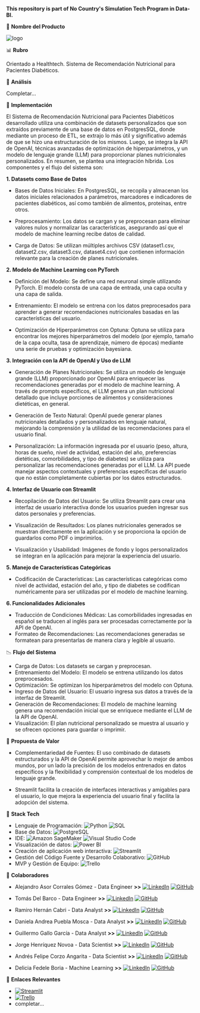 **This repository is part of No Country's Simulation Tech Program in Data-BI.**

💎 **Nombre del Producto**

![logo](https://github.com/No-Country-simulation/s16-19-ft-data-bi/blob/bf4bb2563273080a8798ecab892a77b0c960606b/DH.png)

📊 **Rubro**

Orientado a Healthtech. Sistema de Recomendación Nutricional para Pacientes Diabéticos.

🍏 **Análisis**

Completar...

🍏 **Implementación**

El Sistema de Recomendación Nutricional para Pacientes Diabéticos desarrollado utiliza una combinación de datasets personalizados que son extraídos previamente de una base de datos en PostgresSQL, donde mediante un proceso de ETL, se extrajo lo más útil y significativo además de que se hizo una estructuración de los mismos.
Luego, se integra la API de OpenAI, técnicas avanzadas de optimización de hiperparámetros, y un modelo de lenguaje grande (LLM) para proporcionar planes nutricionales personalizados. En resumen, se plantea una integración híbrida. 
Los componentes y el flujo del sistema son:

**1. Datasets como Base de Datos**

- Bases de Datos Iniciales: En PostgresSQL, se recopila y almacenan los datos iniciales relacionados a parámetros, marcadores e indicadores de pacientes diabéticos, así como también de alimentos, proteínas, entre otros.
  
- Preprocesamiento: Los datos se cargan y se preprocesan para eliminar valores nulos y normalizar las características, asegurando así que el modelo de machine learning recibe datos de calidad.
  
- Carga de Datos: Se utilizan múltiples archivos CSV (dataset1.csv, dataset2.csv, dataset3.csv, dataset4.csv) que contienen información relevante para la creación de planes nutricionales.

**2. Modelo de Machine Learning con PyTorch**

- Definición del Modelo: Se define una red neuronal simple utilizando PyTorch. El modelo consta de una capa de entrada, una capa oculta y una capa de salida.
  
- Entrenamiento: El modelo se entrena con los datos preprocesados para aprender a generar recomendaciones nutricionales basadas en las características del usuario.
  
- Optimización de Hiperparámetros con Optuna: Optuna se utiliza para encontrar los mejores hiperparámetros del modelo (por ejemplo, tamaño de la capa oculta, tasa de aprendizaje, número de épocas) mediante una serie de pruebas y optimización bayesiana.

**3. Integración con la API de OpenAI y Uso de LLM**

- Generación de Planes Nutricionales: Se utiliza un modelo de lenguaje grande (LLM) proporcionado por OpenAI para enriquecer las recomendaciones generadas por el modelo de machine learning. A través de prompts específicos, el LLM genera un plan nutricional detallado que incluye porciones de alimentos y consideraciones dietéticas, en general.
  
- Generación de Texto Natural: OpenAI puede generar planes nutricionales detallados y personalizados en lenguaje natural, mejorando la comprensión y la utilidad de las recomendaciones para el usuario final.
  
- Personalización: La información ingresada por el usuario (peso, altura, horas de sueño, nivel de actividad, estación del año, preferencias dietéticas, comorbilidades, y tipo de diabetes) se utiliza para personalizar las recomendaciones generadas por el LLM. La API puede manejar aspectos contextuales y preferencias específicas del usuario que no están completamente cubiertas por los datos estructurados.
  
**4. Interfaz de Usuario con Streamlit**

- Recopilación de Datos del Usuario: Se utiliza Streamlit para crear una interfaz de usuario interactiva donde los usuarios pueden ingresar sus datos personales y preferencias.
  
- Visualización de Resultados: Los planes nutricionales generados se muestran directamente en la aplicación y se proporciona la opción de guardarlos como PDF o imprimirlos.
  
- Visualización y Usabilidad: Imágenes de fondo y logos personalizados se integran en la aplicación para mejorar la experiencia del usuario.

**5. Manejo de Características Categóricas**

- Codificación de Características: Las características categóricas como nivel de actividad, estación del año, y tipo de diabetes se codifican numéricamente para ser utilizadas por el modelo de machine learning.

**6. Funcionalidades Adicionales**

- Traducción de Condiciones Médicas: Las comorbilidades ingresadas en español se traducen al inglés para ser procesadas correctamente por la API de OpenAI.
- Formateo de Recomendaciones: Las recomendaciones generadas se formatean para presentarlas de manera clara y legible al usuario.

📉 **Flujo del Sistema**

- Carga de Datos: Los datasets se cargan y preprocesan.
- Entrenamiento del Modelo: El modelo se entrena utilizando los datos preprocesados.
- Optimización: Se optimizan los hiperparámetros del modelo con Optuna.
- Ingreso de Datos del Usuario: El usuario ingresa sus datos a través de la interfaz de Streamlit.
- Generación de Recomendaciones: El modelo de machine learning genera una recomendación inicial que se enriquece mediante el LLM de la API de OpenAI.
- Visualización: El plan nutricional personalizado se muestra al usuario y se ofrecen opciones para guardar o imprimir.

🦾 **Propuesta de Valor**

- Complementariedad de Fuentes: El uso combinado de datasets estructurados y la API de OpenAI permite aprovechar lo mejor de ambos mundos, por un lado la precisión de los modelos entrenados en datos específicos y la flexibilidad y comprensión contextual de los modelos de lenguaje grande.

- Streamlit facilita la creación de interfaces interactivas y amigables para el usuario, lo que mejora la experiencia del usuario final y facilita la adopción del sistema.

🤖 **Stack Tech**

- Lenguaje de Programación: ![Python](https://img.shields.io/badge/Python-3776AB?logo=python&logoColor=white) ![SQL](https://img.shields.io/badge/SQL-4479A1?logo=sql&logoColor=white)
- Base de Datos: ![PostgreSQL](https://img.shields.io/badge/PostgreSQL-336791?logo=postgresql&logoColor=white)
- IDE: ![Amazon SageMaker](https://img.shields.io/badge/Amazon_SageMaker-232F3E?logo=amazon&logoColor=white) ![Visual Studio Code](https://img.shields.io/badge/Visual_Studio_Code-007ACC?logo=visual-studio-code&logoColor=white)
- Visualización de datos: ![Power BI](https://img.shields.io/badge/Power_BI-F2C811?logo=power-bi&logoColor=white)
- Creación de aplicación web interactiva: ![Streamlit](https://img.shields.io/badge/Streamlit-FF4B4B?logo=streamlit&logoColor=white)
- Gestión del Código Fuente y Desarrollo Colaborativo: ![GitHub](https://img.shields.io/badge/GitHub-100000?logo=github&logoColor=white)
- MVP y Gestión de Equipo: ![Trello](https://img.shields.io/badge/Trello-0079BF?logo=trello&logoColor=white)

🧩 **Colaboradores**

- Alejandro Asor Corrales Gómez - Data Engineer **>>** [![LinkedIn](https://img.shields.io/badge/LinkedIn-0077B5?logo=linkedin&logoColor=white)](https://www.linkedin.com/in/aacg/) [![GitHub](https://img.shields.io/badge/GitHub-100000?logo=github&logoColor=white)](https://github.com/AlejandroAsor/)

- Tomás Del Barco - Data Engineer **>>** [![LinkedIn](https://img.shields.io/badge/LinkedIn-0077B5?logo=linkedin&logoColor=white)](https://www.linkedin.com/in/tomás-del-barco-b74337229/) [![GitHub](https://img.shields.io/badge/GitHub-100000?logo=github&logoColor=white)](https://github.com/tDelbarco/)

- Ramiro Hernán Cabri - Data Analyst **>>** [![LinkedIn](https://img.shields.io/badge/LinkedIn-0077B5?logo=linkedin&logoColor=white)](https://www.linkedin.com/in/ramiro-hernan-cabri-93063523b/) [![GitHub](https://img.shields.io/badge/GitHub-100000?logo=github&logoColor=white)](https://github.com/RamiroCabri1/)

- Daniela Andrea Puebla Mosca - Data Analyst **>>** [![LinkedIn](https://img.shields.io/badge/LinkedIn-0077B5?logo=linkedin&logoColor=white)](https://www.linkedin.com/in/daniela-pueblam31) [![GitHub](https://img.shields.io/badge/GitHub-100000?logo=github&logoColor=white)](https://github.com/Danny3431/)

- Guillermo Gallo García - Data Analyst **>>** [![LinkedIn](https://img.shields.io/badge/LinkedIn-0077B5?logo=linkedin&logoColor=white)](https://www.linkedin.com/in/guillermo-patricio-gallo-garcia-0a3bb3bb/) [![GitHub](https://img.shields.io/badge/GitHub-100000?logo=github&logoColor=white)](https://github.com/Galo0000/)

- Jorge Henríquez Novoa - Data Scientist **>>** [![LinkedIn](https://img.shields.io/badge/LinkedIn-0077B5?logo=linkedin&logoColor=white)](https://www.linkedin.com/in/jorge-henriquez-novoa) [![GitHub](https://img.shields.io/badge/GitHub-100000?logo=github&logoColor=white)](https://github.com/jorgea-hn/)

- Andrés Felipe Corzo Angarita - Data Scientist **>>** [![LinkedIn](https://img.shields.io/badge/LinkedIn-0077B5?logo=linkedin&logoColor=white)](https://www.linkedin.com/in/andres-felipe-corzo-angarita/) [![GitHub](https://img.shields.io/badge/GitHub-100000?logo=github&logoColor=white)](https://github.com/AndresFCA/)

- Delicia Fedele Boria - Machine Learning **>>** [![LinkedIn](https://img.shields.io/badge/LinkedIn-0077B5?logo=linkedin&logoColor=white)](https://www.linkedin.com/in/deliciafedeleboria/) [![GitHub](https://img.shields.io/badge/GitHub-100000?logo=github&logoColor=white)](https://github.com/defedeleboria/)

🔗 **Enlaces Relevantes**

- [![Streamlit](https://img.shields.io/badge/Streamlit-FF4B4B?logo=streamlit&logoColor=white)](diabeathealthcare.streamlit.app)
- [![Trello](https://img.shields.io/badge/Trello-0079BF?logo=trello&logoColor=white)](https://trello.com/b/nGylF9YE/s16-19-databi)
- completar...
